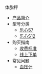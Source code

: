 <div class="sidebar-title "><i class="fa  fa-plus-square"></i>体脂秤</div>


* [产品简介](/hardware/scale/scale)
* 型号分类
  - [乐心S7](/hardware/scale/lifesense/S7)
  - [乐心S12](/hardware/scale/lifesense/S12)
* 购买指南
  - [收费标准](/hardware/scale/scale)
  - [线上下单](/hardware/scale/scale)
* 常见问题
  - [血压计](/hardware/scale/scale)